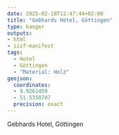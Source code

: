 ```yaml
---
date: 2025-02-18T12:47:44+02:00
title: "Gebhards Hotel, Göttingen"
type: hanger
outputs:
- html
- iiif-manifest
tags:
  - Hotel
  - Göttingen
  - "Material: Holz"
geojson:
  coordinates:
  - 9.9261459
  - 51.5350707
  precision: exact
---
```

Gebhards Hotel, Göttingen
